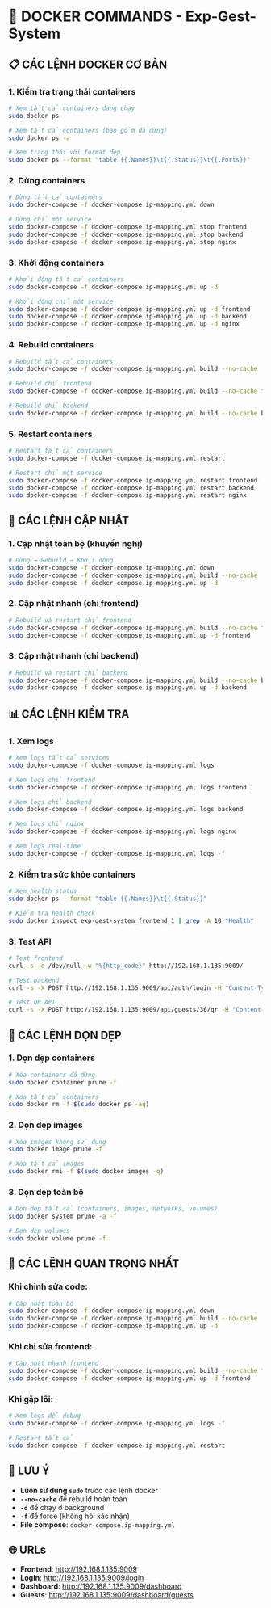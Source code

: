 # 🐳 DOCKER COMMANDS - Exp-Gest-System

## 📋 **CÁC LỆNH DOCKER CƠ BẢN**

### **1. Kiểm tra trạng thái containers**
```bash
# Xem tất cả containers đang chạy
sudo docker ps

# Xem tất cả containers (bao gồm đã dừng)
sudo docker ps -a

# Xem trạng thái với format đẹp
sudo docker ps --format "table {{.Names}}\t{{.Status}}\t{{.Ports}}"
```

### **2. Dừng containers**
```bash
# Dừng tất cả containers
sudo docker-compose -f docker-compose.ip-mapping.yml down

# Dừng chỉ một service
sudo docker-compose -f docker-compose.ip-mapping.yml stop frontend
sudo docker-compose -f docker-compose.ip-mapping.yml stop backend
sudo docker-compose -f docker-compose.ip-mapping.yml stop nginx
```

### **3. Khởi động containers**
```bash
# Khởi động tất cả containers
sudo docker-compose -f docker-compose.ip-mapping.yml up -d

# Khởi động chỉ một service
sudo docker-compose -f docker-compose.ip-mapping.yml up -d frontend
sudo docker-compose -f docker-compose.ip-mapping.yml up -d backend
sudo docker-compose -f docker-compose.ip-mapping.yml up -d nginx
```

### **4. Rebuild containers**
```bash
# Rebuild tất cả containers
sudo docker-compose -f docker-compose.ip-mapping.yml build --no-cache

# Rebuild chỉ frontend
sudo docker-compose -f docker-compose.ip-mapping.yml build --no-cache frontend

# Rebuild chỉ backend
sudo docker-compose -f docker-compose.ip-mapping.yml build --no-cache backend
```

### **5. Restart containers**
```bash
# Restart tất cả containers
sudo docker-compose -f docker-compose.ip-mapping.yml restart

# Restart chỉ một service
sudo docker-compose -f docker-compose.ip-mapping.yml restart frontend
sudo docker-compose -f docker-compose.ip-mapping.yml restart backend
sudo docker-compose -f docker-compose.ip-mapping.yml restart nginx
```

## 🔄 **CÁC LỆNH CẬP NHẬT**

### **1. Cập nhật toàn bộ (khuyến nghị)**
```bash
# Dừng → Rebuild → Khởi động
sudo docker-compose -f docker-compose.ip-mapping.yml down
sudo docker-compose -f docker-compose.ip-mapping.yml build --no-cache
sudo docker-compose -f docker-compose.ip-mapping.yml up -d
```

### **2. Cập nhật nhanh (chỉ frontend)**
```bash
# Rebuild và restart chỉ frontend
sudo docker-compose -f docker-compose.ip-mapping.yml build --no-cache frontend
sudo docker-compose -f docker-compose.ip-mapping.yml up -d frontend
```

### **3. Cập nhật nhanh (chỉ backend)**
```bash
# Rebuild và restart chỉ backend
sudo docker-compose -f docker-compose.ip-mapping.yml build --no-cache backend
sudo docker-compose -f docker-compose.ip-mapping.yml up -d backend
```

## 📊 **CÁC LỆNH KIỂM TRA**

### **1. Xem logs**
```bash
# Xem logs tất cả services
sudo docker-compose -f docker-compose.ip-mapping.yml logs

# Xem logs chỉ frontend
sudo docker-compose -f docker-compose.ip-mapping.yml logs frontend

# Xem logs chỉ backend
sudo docker-compose -f docker-compose.ip-mapping.yml logs backend

# Xem logs chỉ nginx
sudo docker-compose -f docker-compose.ip-mapping.yml logs nginx

# Xem logs real-time
sudo docker-compose -f docker-compose.ip-mapping.yml logs -f
```

### **2. Kiểm tra sức khỏe containers**
```bash
# Xem health status
sudo docker ps --format "table {{.Names}}\t{{.Status}}"

# Kiểm tra health check
sudo docker inspect exp-gest-system_frontend_1 | grep -A 10 "Health"
```

### **3. Test API**
```bash
# Test frontend
curl -s -o /dev/null -w "%{http_code}" http://192.168.1.135:9009/

# Test backend
curl -s -X POST http://192.168.1.135:9009/api/auth/login -H "Content-Type: application/json" -d '{"username": "test", "password": "test"}'

# Test QR API
curl -s -X POST http://192.168.1.135:9009/api/guests/36/qr -H "Content-Type: application/json"
```

## 🧹 **CÁC LỆNH DỌN DẸP**

### **1. Dọn dẹp containers**
```bash
# Xóa containers đã dừng
sudo docker container prune -f

# Xóa tất cả containers
sudo docker rm -f $(sudo docker ps -aq)
```

### **2. Dọn dẹp images**
```bash
# Xóa images không sử dụng
sudo docker image prune -f

# Xóa tất cả images
sudo docker rmi -f $(sudo docker images -q)
```

### **3. Dọn dẹp toàn bộ**
```bash
# Dọn dẹp tất cả (containers, images, networks, volumes)
sudo docker system prune -a -f

# Dọn dẹp volumes
sudo docker volume prune -f
```

## 🚀 **CÁC LỆNH QUAN TRỌNG NHẤT**

### **Khi chỉnh sửa code:**
```bash
# Cập nhật toàn bộ
sudo docker-compose -f docker-compose.ip-mapping.yml down
sudo docker-compose -f docker-compose.ip-mapping.yml build --no-cache
sudo docker-compose -f docker-compose.ip-mapping.yml up -d
```

### **Khi chỉ sửa frontend:**
```bash
# Cập nhật nhanh frontend
sudo docker-compose -f docker-compose.ip-mapping.yml build --no-cache frontend
sudo docker-compose -f docker-compose.ip-mapping.yml up -d frontend
```

### **Khi gặp lỗi:**
```bash
# Xem logs để debug
sudo docker-compose -f docker-compose.ip-mapping.yml logs -f

# Restart tất cả
sudo docker-compose -f docker-compose.ip-mapping.yml restart
```

## 📝 **LƯU Ý**

- **Luôn sử dụng `sudo`** trước các lệnh docker
- **`--no-cache`** để rebuild hoàn toàn
- **`-d`** để chạy ở background
- **`-f`** để force (không hỏi xác nhận)
- **File compose**: `docker-compose.ip-mapping.yml`

## 🌐 **URLs**

- **Frontend**: http://192.168.1.135:9009
- **Login**: http://192.168.1.135:9009/login
- **Dashboard**: http://192.168.1.135:9009/dashboard
- **Guests**: http://192.168.1.135:9009/dashboard/guests
